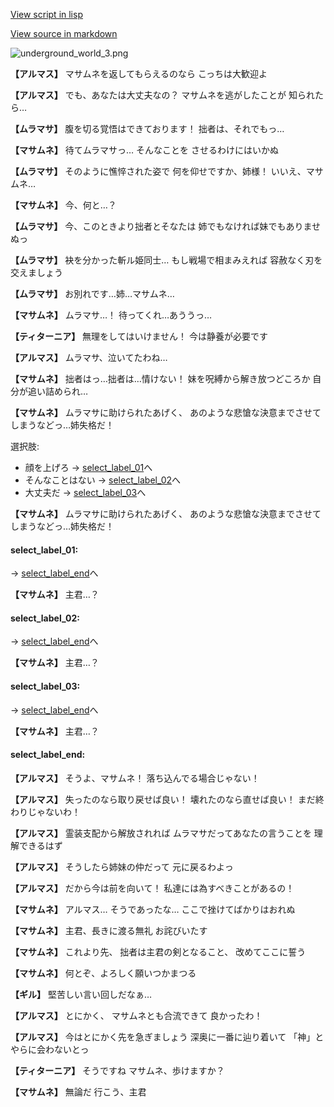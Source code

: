 [View script in lisp](../scripts/101004050.txt)

[View source in markdown](101004050.md)

![underground_world_3.png](../images/backgrounds/underground_world_3.png)

**【アルマス】**
マサムネを返してもらえるのなら
こっちは大歓迎よ

**【アルマス】**
でも、あなたは大丈夫なの？
マサムネを逃がしたことが
知られたら…

**【ムラマサ】**
腹を切る覚悟はできております！
拙者は、それでもっ…

**【マサムネ】**
待てムラマサっ…
そんなことを
させるわけにはいかぬ

**【ムラマサ】**
そのように憔悴された姿で
何を仰せですか、姉様！
いいえ、マサムネ…

**【マサムネ】**
今、何と…？

**【ムラマサ】**
今、このときより拙者とそなたは
姉でもなければ妹でもありませぬっ

**【ムラマサ】**
袂を分かった斬ル姫同士…
もし戦場で相まみえれば
容赦なく刃を交えましょう

**【ムラマサ】**
お別れです…姉…マサムネ…

**【マサムネ】**
ムラマサ…！
待ってくれ…あううっ…

**【ティターニア】**
無理をしてはいけません！
今は静養が必要です

**【アルマス】**
ムラマサ、泣いてたわね…

**【マサムネ】**
拙者はっ…拙者は…情けない！
妹を呪縛から解き放つどころか
自分が追い詰められ…

**【マサムネ】**
ムラマサに助けられたあげく、
あのような悲愴な決意までさせて
しまうなどっ…姉失格だ！

選択肢:
- 顔を上げろ → [select_label_01](#select_label_01)へ
- そんなことはない → [select_label_02](#select_label_02)へ
- 大丈夫だ → [select_label_03](#select_label_03)へ


**【マサムネ】**
ムラマサに助けられたあげく、
あのような悲愴な決意までさせて
しまうなどっ…姉失格だ！

#### select_label_01:
 → [select_label_end](#select_label_end)へ

**【マサムネ】**
主君…？

#### select_label_02:
 → [select_label_end](#select_label_end)へ

**【マサムネ】**
主君…？

#### select_label_03:
 → [select_label_end](#select_label_end)へ

**【マサムネ】**
主君…？

#### select_label_end:

**【アルマス】**
そうよ、マサムネ！
落ち込んでる場合じゃない！

**【アルマス】**
失ったのなら取り戻せば良い！
壊れたのなら直せば良い！
まだ終わりじゃないわ！

**【アルマス】**
霊装支配から解放されれば
ムラマサだってあなたの言うことを
理解できるはず

**【アルマス】**
そうしたら姉妹の仲だって
元に戻るわよっ

**【アルマス】**
だから今は前を向いて！
私達には為すべきことがあるの！

**【マサムネ】**
アルマス…
そうであったな…
ここで挫けてばかりはおれぬ

**【マサムネ】**
主君、長きに渡る無礼
お詫びいたす

**【マサムネ】**
これより先、
拙者は主君の剣となること、
改めてここに誓う

**【マサムネ】**
何とぞ、よろしく願いつかまつる

**【ギル】**
堅苦しい言い回しだなぁ…

**【アルマス】**
とにかく、
マサムネとも合流できて
良かったわ！

**【アルマス】**
今はとにかく先を急ぎましょう
深奥に一番に辿り着いて
「神」とやらに会わないとっ

**【ティターニア】**
そうですね
マサムネ、歩けますか？

**【マサムネ】**
無論だ
行こう、主君